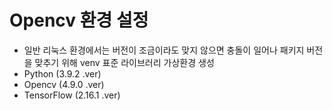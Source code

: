 # Opencv 환경 설정

- 일반 리눅스 환경에서는 버전이 조금이라도 맞지 않으면 충돌이 일어나 패키지 버전을 맞추기 위해 venv 표준 라이브러리 가상환경 생성
- Python (3.9.2 .ver)
- Opencv (4.9.0 .ver)
- TensorFlow (2.16.1 .ver)

# 

